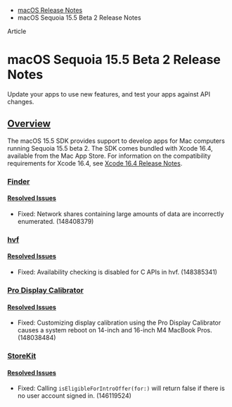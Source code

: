 - [macOS Release Notes](https://developer.apple.com/documentation/macos-release-notes)
- macOS Sequoia 15.5 Beta 2 Release Notes

Article

# macOS Sequoia 15.5 Beta 2 Release Notes

Update your apps to use new features, and test your apps against API changes.

## [Overview](https://developer.apple.com/documentation/macos-release-notes/macos-15_5-release-notes#Overview)

The macOS 15.5 SDK provides support to develop apps for Mac computers running Sequoia 15.5 beta 2. The SDK comes bundled with Xcode 16.4, available from the Mac App Store. For information on the compatibility requirements for Xcode 16.4, see [Xcode 16.4 Release Notes](https://developer.apple.com/documentation/Xcode-Release-Notes/xcode-16_4-release-notes).

### [Finder](https://developer.apple.com/documentation/macos-release-notes/macos-15_5-release-notes#Finder)

#### [Resolved Issues](https://developer.apple.com/documentation/macos-release-notes/macos-15_5-release-notes#Resolved-Issues)

- Fixed: Network shares containing large amounts of data are incorrectly enumerated. (148408379)

### [hvf](https://developer.apple.com/documentation/macos-release-notes/macos-15_5-release-notes#hvf)

#### [Resolved Issues](https://developer.apple.com/documentation/macos-release-notes/macos-15_5-release-notes#Resolved-Issues)

- Fixed: Availability checking is disabled for C APIs in hvf. (148385341)

### [Pro Display Calibrator](https://developer.apple.com/documentation/macos-release-notes/macos-15_5-release-notes#Pro-Display-Calibrator)

#### [Resolved Issues](https://developer.apple.com/documentation/macos-release-notes/macos-15_5-release-notes#Resolved-Issues)

- Fixed: Customizing display calibration using the Pro Display Calibrator causes a system reboot on 14-inch and 16-inch M4 MacBook Pros. (148038484)

### [StoreKit](https://developer.apple.com/documentation/macos-release-notes/macos-15_5-release-notes#StoreKit)

#### [Resolved Issues](https://developer.apple.com/documentation/macos-release-notes/macos-15_5-release-notes#Resolved-Issues)

- Fixed: Calling `isEligibleForIntroOffer(for:)` will return false if there is no user account signed in. (146119524)
